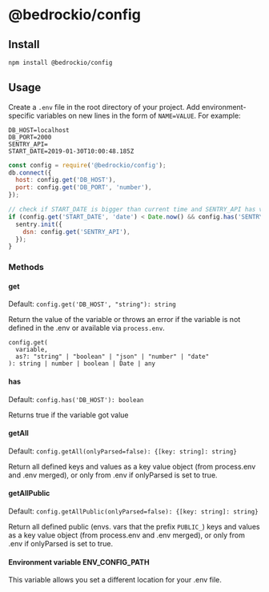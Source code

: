 # @bedrockio/config

## Install

```bash
npm install @bedrockio/config
```

## Usage

Create a `.env` file in the root directory of your project. Add
environment-specific variables on new lines in the form of `NAME=VALUE`.
For example:

```dosini
DB_HOST=localhost
DB_PORT=2000
SENTRY_API=
START_DATE=2019-01-30T10:00:48.185Z
```

```javascript
const config = require('@bedrockio/config');
db.connect({
  host: config.get('DB_HOST'),
  port: config.get('DB_PORT', 'number'),
});

// check if START_DATE is bigger than current time and SENTRY_API has value
if (config.get('START_DATE', 'date') < Date.now() && config.has('SENTRY_API')) {
  sentry.init({
    dsn: config.get('SENTRY_API'),
  });
}
```

### Methods

#### get

Default: `config.get('DB_HOST', "string"): string`

Return the value of the variable or throws an error if the variable is not defined in the .env or available via `process.env`.

```
config.get(
  variable,
  as?: "string" | "boolean" | "json" | "number" | "date"
): string | number | boolean | Date | any
```

#### has

Default: `config.has('DB_HOST'): boolean`

Returns true if the variable got value

#### getAll

Default: `config.getAll(onlyParsed=false): {[key: string]: string}`

Return all defined keys and values as a key value object (from process.env and .env merged), or only from .env if onlyParsed is set to true.

#### getAllPublic

Default: `config.getAllPublic(onlyParsed=false): {[key: string]: string}`

Return all defined public (envs. vars that the prefix `PUBLIC_`) keys and values as a key value object (from process.env and .env merged), or only from .env if onlyParsed is set to true.

#### Environment variable ENV_CONFIG_PATH

This variable allows you set a different location for your .env file.
